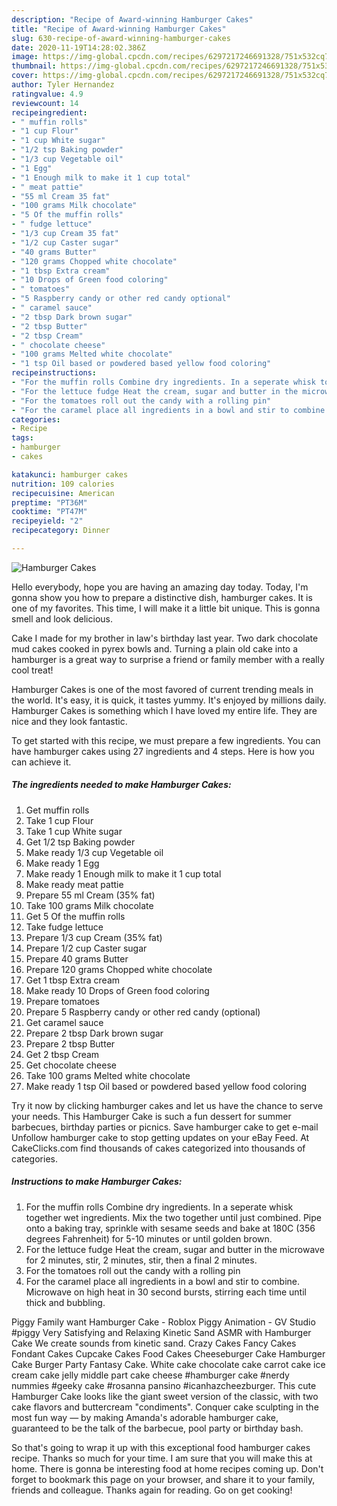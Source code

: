 ```yaml
---
description: "Recipe of Award-winning Hamburger Cakes"
title: "Recipe of Award-winning Hamburger Cakes"
slug: 630-recipe-of-award-winning-hamburger-cakes
date: 2020-11-19T14:28:02.386Z
image: https://img-global.cpcdn.com/recipes/6297217246691328/751x532cq70/hamburger-cakes-recipe-main-photo.jpg
thumbnail: https://img-global.cpcdn.com/recipes/6297217246691328/751x532cq70/hamburger-cakes-recipe-main-photo.jpg
cover: https://img-global.cpcdn.com/recipes/6297217246691328/751x532cq70/hamburger-cakes-recipe-main-photo.jpg
author: Tyler Hernandez
ratingvalue: 4.9
reviewcount: 14
recipeingredient:
- " muffin rolls"
- "1 cup Flour"
- "1 cup White sugar"
- "1/2 tsp Baking powder"
- "1/3 cup Vegetable oil"
- "1 Egg"
- "1 Enough milk to make it 1 cup total"
- " meat pattie"
- "55 ml Cream 35 fat"
- "100 grams Milk chocolate"
- "5 Of the muffin rolls"
- " fudge lettuce"
- "1/3 cup Cream 35 fat"
- "1/2 cup Caster sugar"
- "40 grams Butter"
- "120 grams Chopped white chocolate"
- "1 tbsp Extra cream"
- "10 Drops of Green food coloring"
- " tomatoes"
- "5 Raspberry candy or other red candy optional"
- " caramel sauce"
- "2 tbsp Dark brown sugar"
- "2 tbsp Butter"
- "2 tbsp Cream"
- " chocolate cheese"
- "100 grams Melted white chocolate"
- "1 tsp Oil based or powdered based yellow food coloring"
recipeinstructions:
- "For the muffin rolls Combine dry ingredients. In a seperate whisk together wet ingredients. Mix the two together until just combined. Pipe onto a baking tray, sprinkle with sesame seeds and bake at 180C (356 degrees Fahrenheit) for 5-10 minutes or until golden brown."
- "For the lettuce fudge Heat the cream, sugar and butter in the microwave for 2 minutes, stir, 2 minutes, stir, then a final 2 minutes."
- "For the tomatoes roll out the candy with a rolling pin"
- "For the caramel place all ingredients in a bowl and stir to combine. Microwave on high heat in 30 second bursts, stirring each time until thick and bubbling."
categories:
- Recipe
tags:
- hamburger
- cakes

katakunci: hamburger cakes 
nutrition: 109 calories
recipecuisine: American
preptime: "PT36M"
cooktime: "PT47M"
recipeyield: "2"
recipecategory: Dinner

---
```



![Hamburger Cakes](https://img-global.cpcdn.com/recipes/6297217246691328/751x532cq70/hamburger-cakes-recipe-main-photo.jpg)

Hello everybody, hope you are having an amazing day today. Today, I'm gonna show you how to prepare a distinctive dish, hamburger cakes. It is one of my favorites. This time, I will make it a little bit unique. This is gonna smell and look delicious.

Cake I made for my brother in law&#39;s birthday last year. Two dark chocolate mud cakes cooked in pyrex bowls and. Turning a plain old cake into a hamburger is a great way to surprise a friend or family member with a really cool treat!

Hamburger Cakes is one of the most favored of current trending meals in the world. It's easy, it is quick, it tastes yummy. It's enjoyed by millions daily. Hamburger Cakes is something which I have loved my entire life. They are nice and they look fantastic.


To get started with this recipe, we must prepare a few ingredients. You can have hamburger cakes using 27 ingredients and 4 steps. Here is how you can achieve it.

<!--inarticleads1-->

##### The ingredients needed to make Hamburger Cakes:

1. Get  muffin rolls
1. Take 1 cup Flour
1. Take 1 cup White sugar
1. Get 1/2 tsp Baking powder
1. Make ready 1/3 cup Vegetable oil
1. Make ready 1 Egg
1. Make ready 1 Enough milk to make it 1 cup total
1. Make ready  meat pattie
1. Prepare 55 ml Cream (35% fat)
1. Take 100 grams Milk chocolate
1. Get 5 Of the muffin rolls
1. Take  fudge lettuce
1. Prepare 1/3 cup Cream (35% fat)
1. Prepare 1/2 cup Caster sugar
1. Prepare 40 grams Butter
1. Prepare 120 grams Chopped white chocolate
1. Get 1 tbsp Extra cream
1. Make ready 10 Drops of Green food coloring
1. Prepare  tomatoes
1. Prepare 5 Raspberry candy or other red candy (optional)
1. Get  caramel sauce
1. Prepare 2 tbsp Dark brown sugar
1. Prepare 2 tbsp Butter
1. Get 2 tbsp Cream
1. Get  chocolate cheese
1. Take 100 grams Melted white chocolate
1. Make ready 1 tsp Oil based or powdered based yellow food coloring


Try it now by clicking hamburger cakes and let us have the chance to serve your needs. This Hamburger Cake is such a fun dessert for summer barbecues, birthday parties or picnics. Save hamburger cake to get e-mail Unfollow hamburger cake to stop getting updates on your eBay Feed. At CakeClicks.com find thousands of cakes categorized into thousands of categories. 

<!--inarticleads2-->

##### Instructions to make Hamburger Cakes:

1. For the muffin rolls Combine dry ingredients. In a seperate whisk together wet ingredients. Mix the two together until just combined. Pipe onto a baking tray, sprinkle with sesame seeds and bake at 180C (356 degrees Fahrenheit) for 5-10 minutes or until golden brown.
1. For the lettuce fudge Heat the cream, sugar and butter in the microwave for 2 minutes, stir, 2 minutes, stir, then a final 2 minutes.
1. For the tomatoes roll out the candy with a rolling pin
1. For the caramel place all ingredients in a bowl and stir to combine. Microwave on high heat in 30 second bursts, stirring each time until thick and bubbling.


Piggy Family want Hamburger Cake - Roblox Piggy Animation - GV Studio #piggy Very Satisfying and Relaxing Kinetic Sand ASMR with Hamburger Cake We create sounds from kinetic sand. Crazy Cakes Fancy Cakes Fondant Cakes Cupcake Cakes Food Cakes Cheeseburger Cake Hamburger Cake Burger Party Fantasy Cake. White cake chocolate cake carrot cake ice cream cake jelly middle part cake cheese #hamburger cake #nerdy nummies #geeky cake #rosanna pansino #icanhazcheezburger. This cute Hamburger Cake looks like the giant sweet version of the classic, with two cake flavors and buttercream &#34;condiments&#34;. Conquer cake sculpting in the most fun way — by making Amanda&#39;s adorable hamburger cake, guaranteed to be the talk of the barbecue, pool party or birthday bash. 

So that's going to wrap it up with this exceptional food hamburger cakes recipe. Thanks so much for your time. I am sure that you will make this at home. There is gonna be interesting food at home recipes coming up. Don't forget to bookmark this page on your browser, and share it to your family, friends and colleague. Thanks again for reading. Go on get cooking!
